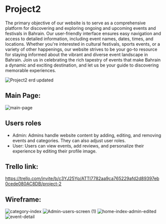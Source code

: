 # Project2
The primary objective of our website is to serve as a comprehensive platform for discovering and exploring ongoing and upcoming events and festivals in Bahrain. Our user-friendly interface ensures easy navigation and access to detailed information, including event names, dates, times, and locations. Whether you're interested in cultural festivals, sports events, or a variety of other happenings, our website strives to be your go-to resource for staying informed about the vibrant and diverse event landscape in Bahrain. Join us in celebrating the rich tapestry of events that make Bahrain a dynamic and exciting destination, and let us be your guide to discovering memorable experiences.

![Project2 erd updated](https://github.com/osamajanahi/Project2/assets/128320538/4845c534-e184-4d26-94f6-afc257d07064)

## Main Page: 
![main-page](https://github.com/osamajanahi/Project2/assets/128320538/d1f898f4-0e2c-4c79-bda4-1b2f68eb93b4)

## Users roles
- Admin: Admins handle website content by adding, editing, and removing events and categories. They can also adjust user roles.
- User: Users can view events, add reviews, and personalize their experience by editing their profile image.
## Trello link: 
https://trello.com/invite/b/c3YJ25Yp/ATTI7782aa9ca765229afd2d89397eb0cede080AC8DB/project-2

## Wireframe: 
![category-index](https://github.com/osamajanahi/Project2/assets/128320538/b3bf0720-1009-4746-915d-d4e985abb157)
![Admin-users-screen (1)](https://github.com/osamajanahi/Project2/assets/128320538/17de3b76-3553-4d27-8783-f86bf65172b5)
![home-index-admin-edited](https://github.com/osamajanahi/Project2/assets/128320538/d3b1d4d7-7660-4138-8a51-adb6acbcff1a)
![event-detail](https://github.com/osamajanahi/Project2/assets/128320538/1b6ceb2b-b40b-4856-8ab5-6111b0109f05)
